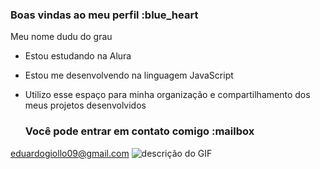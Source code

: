 ### Boas vindas ao meu perfil :blue_heart
Meu nome dudu do grau 

- Estou estudando na Alura
- Estou me desenvolvendo na linguagem JavaScript
- Utilizo esse espaço para minha organização e compartilhamento dos meus projetos desenvolvidos

  ### Você pode entrar em contato comigo :mailbox

eduardogiollo09@gmail.com
![descrição do GIF](https://media.giphy.com/media/QsZol42CPIjMzke1QW/giphy.gif)
